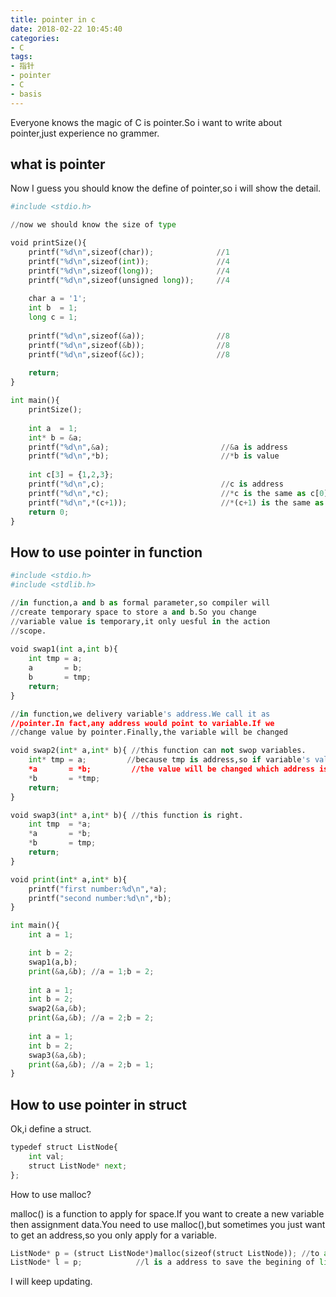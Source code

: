 ```yaml
---
title: pointer in c
date: 2018-02-22 10:45:40
categories:
- C
tags:
- 指针
- pointer
- C
- basis
---
```

Everyone knows the magic of C is pointer.So i want to write about pointer,just experience no grammer.

<!--more-->

## what is pointer

Now I guess you should know the define of pointer,so i will show the detail.

```python
#include <stdio.h>

//now we should know the size of type

void printSize(){
	printf("%d\n",sizeof(char));              //1
	printf("%d\n",sizeof(int));               //4
	printf("%d\n",sizeof(long));              //4
	printf("%d\n",sizeof(unsigned long));     //4
	
	char a = '1';
	int b  = 1;
	long c = 1;
	
	printf("%d\n",sizeof(&a));                //8
	printf("%d\n",sizeof(&b));                //8
	printf("%d\n",sizeof(&c));                //8
	
	return;
}

int main(){
	printSize();
	
	int a  = 1;
	int* b = &a;                               
	printf("%d\n",&a);                         //&a is address
	printf("%d\n",*b);                         //*b is value
	
	int c[3] = {1,2,3};
	printf("%d\n",c);                          //c is address
	printf("%d\n",*c);                         //*c is the same as c[0]
	printf("%d\n",*(c+1));                     //*(c+1) is the same as c[1]
	return 0;
}
```

## How to use pointer in function

```python
#include <stdio.h>
#include <stdlib.h>

//in function,a and b as formal parameter,so compiler will
//create temporary space to store a and b.So you change
//variable value is temporary,it only uesful in the action 
//scope.
	
void swap1(int a,int b){  
	int tmp = a;         
	a       = b;		 
	b       = tmp;
	return;	 
}

//in function,we delivery variable's address.We call it as
//pointer.In fact,any address would point to variable.If we 
//change value by pointer.Finally,the variable will be changed

void swap2(int* a,int* b){ //this function can not swop variables.
	int* tmp = a;         //because tmp is address,so if variable's value is changed
	*a       = *b;		   //the value will be changed which address is same.
	*b       = *tmp;
	return;
}

void swap3(int* a,int* b){ //this function is right.
	int tmp  = *a;         
	*a       = *b;		   
	*b       = tmp;
	return;
}

void print(int* a,int* b){
	printf("first number:%d\n",*a);
	printf("second number:%d\n",*b);
}

int main(){
	int a = 1;

	int b = 2;
	swap1(a,b);
	print(&a,&b); //a = 1;b = 2;
	
	int a = 1;
	int b = 2;
	swap2(&a,&b);
	print(&a,&b); //a = 2;b = 2;
	
	int a = 1;
	int b = 2;
	swap3(&a,&b);
	print(&a,&b); //a = 2;b = 1;
}
```

## How to use pointer in struct

Ok,i define a struct.

```python
typedef struct ListNode{
	int val;
	struct ListNode* next;
};
```

How to use malloc?

malloc() is a function to apply for space.If you want to create a new variable then assignment data.You need to use malloc(),but sometimes you just want to get an address,so you only apply for a variable.

```python
ListNode* p = (struct ListNode*)malloc(sizeof(struct ListNode)); //to apply for space to save data
ListNode* l = p;			//l is a address to save the begining of list
```

I will keep updating.
